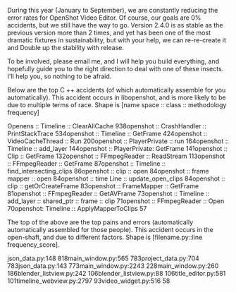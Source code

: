 During this year (January to September), we are constantly reducing the error rates for OpenShot Video Editor. Of course, our goals are 0% accidents, but we still have the way to go. Version 2.4.0 is as stable as the previous version more than 2 times, and yet has been one of the most dramatic fixtures in sustainability, but with your help, we can re-re-create it and Double up the stability with release.

To be involved, please email me, and I will help you build everything, and hopefully guide you to the right direction to deal with one of these insects. I'll help you, so nothing to be afraid.

Below are the top C ++ accidents (of which automatically assemble for you automatically). This accident occurs in libopenshot, and is more likely to be due to multiple terms of race. Shape is [name space :: class :: methodology frequency]

Openens :: Timeline :: ClearAllCache 938openshot :: CrashHandler :: PrintStackTrace 534openshot :: Timeline :: GetFrame 424openshot :: VideoCacheThread :: Run 200openshot :: PlayerPrivate :: run 164openshot :: Timeline :: add_layer 144openshot :: PlayerPrivate: GetFrame 141openshot :: Clip :: GetFrame 132openshot :: FFmpegReader :: ReadStream 113openshot :: FFmpegReader :: GetFrame 87openshot :: Timeline :: find_intersecting_clips 86openshot :: clip :: open 84openshot :: frame mapper :: open 84openshot :: time Line :: update_open_clips 84openshot :: clip :: getOrCreateFrame 83openshot :: FrameMapper :: GetFrame 81openshot :: FFmpegReader :: GetAVFrame 73openshot :: Timeline :: add_layer :: shared_ptr :: frame :: clip 71openshot :: FFmpegReader :: Open 70openshot: Timeline :: ApplyMapperToClips 57


The top of the above are the top pains and errors (automatically automatically assembled for those people). This accident occurs in the open-shaft, and due to different factors. Shape is [filename.py::line frequency_score].



json_data.py:148 818main_window.py:565 783project_data.py:704 783json_data.py:143 773main_window.py:2243 228main_window.py:260 186blender_listview.py:242 106blender_listview.py:88 106title_editor.py:581 101timeline_webview.py:2797 93video_widget.py:516 58
